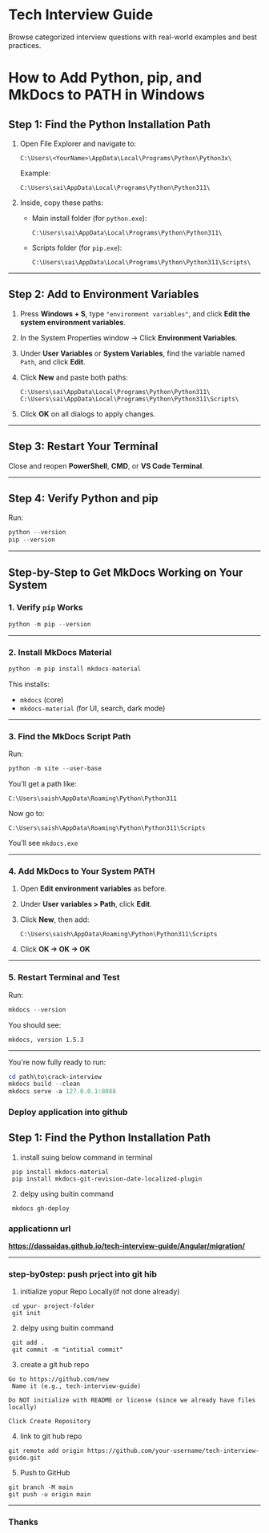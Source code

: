 # Tech Interview Guide

Browse categorized interview questions with real-world examples and best practices.

# How to Add Python, pip, and MkDocs to PATH in Windows

## Step 1: Find the Python Installation Path

1. Open File Explorer and navigate to:

   ```
   C:\Users\<YourName>\AppData\Local\Programs\Python\Python3x\
   ```

   Example:

   ```
   C:\Users\sai\AppData\Local\Programs\Python\Python311\
   ```

2. Inside, copy these paths:

   - Main install folder (for `python.exe`):
     ```
     C:\Users\sai\AppData\Local\Programs\Python\Python311\
     ```
   - Scripts folder (for `pip.exe`):
     ```
     C:\Users\sai\AppData\Local\Programs\Python\Python311\Scripts\
     ```

---

## Step 2: Add to Environment Variables

1. Press **Windows + S**, type `"environment variables"`, and click **Edit the system environment variables**.

2. In the System Properties window → Click **Environment Variables**.

3. Under **User Variables** or **System Variables**, find the variable named `Path`, and click **Edit**.

4. Click **New** and paste both paths:

   ```
   C:\Users\sai\AppData\Local\Programs\Python\Python311\
   C:\Users\sai\AppData\Local\Programs\Python\Python311\Scripts\
   ```

5. Click **OK** on all dialogs to apply changes.

---

## Step 3: Restart Your Terminal

Close and reopen **PowerShell**, **CMD**, or **VS Code Terminal**.

---

## Step 4: Verify Python and pip

Run:

```powershell
python --version
pip --version
```

---

## Step-by-Step to Get MkDocs Working on Your System

### 1. Verify `pip` Works

```powershell
python -m pip --version
```

---

### 2. Install MkDocs Material

```powershell
python -m pip install mkdocs-material
```

This installs:

- `mkdocs` (core)
- `mkdocs-material` (for UI, search, dark mode)

---

### 3. Find the MkDocs Script Path

Run:

```powershell
python -m site --user-base
```

You’ll get a path like:

```
C:\Users\saish\AppData\Roaming\Python\Python311
```

Now go to:

```
C:\Users\saish\AppData\Roaming\Python\Python311\Scripts
```

You’ll see `mkdocs.exe`

---

### 4. Add MkDocs to Your System PATH

1. Open **Edit environment variables** as before.

2. Under **User variables > Path**, click **Edit**.

3. Click **New**, then add:

   ```
   C:\Users\saish\AppData\Roaming\Python\Python311\Scripts
   ```

4. Click **OK → OK → OK**

---

### 5. Restart Terminal and Test

Run:

```powershell
mkdocs --version
```

You should see:

```
mkdocs, version 1.5.3
```

---

You're now fully ready to run:

```powershell
cd path\to\crack-interview
mkdocs build --clean
mkdocs serve -a 127.0.0.1:8088
```

### Deploy application into github

## Step 1: Find the Python Installation Path

1. install suing below command in terminal

```
 pip install mkdocs-material
 pip install mkdocs-git-revision-date-localized-plugin
```

2. delpy using buitin command

```
 mkdocs gh-deploy
```

### applicationn url

**https://dassaidas.github.io/tech-interview-guide/Angular/migration/**

---

### step-by0step: push prject into git hib

1. initialize yopur Repo Locally(if not done already)

```
 cd ypur- project-folder
 git init
```

2. delpy using buitin command

```
 git add .
 git commit -m "intitial commit"
```

3. create a git hub repo

```
Go to https://github.com/new
 Name it (e.g., tech-interview-guide)

Do NOT initialize with README or license (since we already have files locally)

Click Create Repository
```

4. link to git hub repo

```
git remote add origin https://github.com/your-username/tech-interview-guide.git
```

5.  Push to GitHub

```
git branch -M main
git push -u origin main
```

---

### Thanks
